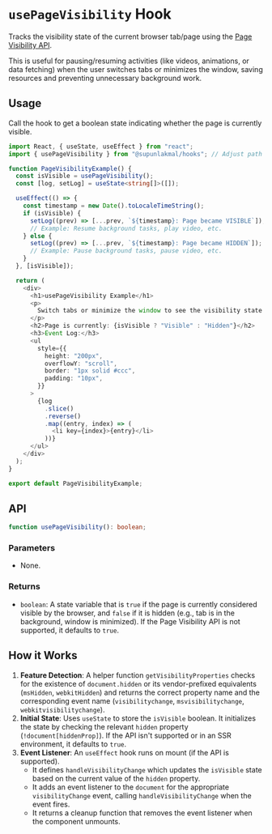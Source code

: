 # `usePageVisibility` Hook

Tracks the visibility state of the current browser tab/page using the [Page Visibility API](https://developer.mozilla.org/en-US/docs/Web/API/Page_Visibility_API).

This is useful for pausing/resuming activities (like videos, animations, or data fetching) when the user switches tabs or minimizes the window, saving resources and preventing unnecessary background work.

## Usage

Call the hook to get a boolean state indicating whether the page is currently visible.

```typescript
import React, { useState, useEffect } from "react";
import { usePageVisibility } from "@supunlakmal/hooks"; // Adjust path

function PageVisibilityExample() {
  const isVisible = usePageVisibility();
  const [log, setLog] = useState<string[]>([]);

  useEffect(() => {
    const timestamp = new Date().toLocaleTimeString();
    if (isVisible) {
      setLog((prev) => [...prev, `${timestamp}: Page became VISIBLE`]);
      // Example: Resume background tasks, play video, etc.
    } else {
      setLog((prev) => [...prev, `${timestamp}: Page became HIDDEN`]);
      // Example: Pause background tasks, pause video, etc.
    }
  }, [isVisible]);

  return (
    <div>
      <h1>usePageVisibility Example</h1>
      <p>
        Switch tabs or minimize the window to see the visibility state change.
      </p>
      <h2>Page is currently: {isVisible ? "Visible" : "Hidden"}</h2>
      <h3>Event Log:</h3>
      <ul
        style={{
          height: "200px",
          overflowY: "scroll",
          border: "1px solid #ccc",
          padding: "10px",
        }}
      >
        {log
          .slice()
          .reverse()
          .map((entry, index) => (
            <li key={index}>{entry}</li>
          ))}
      </ul>
    </div>
  );
}

export default PageVisibilityExample;
```

## API

```typescript
function usePageVisibility(): boolean;
```

### Parameters

- None.

### Returns

- `boolean`: A state variable that is `true` if the page is currently considered visible by the browser, and `false` if it is hidden (e.g., tab is in the background, window is minimized). If the Page Visibility API is not supported, it defaults to `true`.

## How it Works

1.  **Feature Detection**: A helper function `getVisibilityProperties` checks for the existence of `document.hidden` or its vendor-prefixed equivalents (`msHidden`, `webkitHidden`) and returns the correct property name and the corresponding event name (`visibilitychange`, `msvisibilitychange`, `webkitvisibilitychange`).
2.  **Initial State**: Uses `useState` to store the `isVisible` boolean. It initializes the state by checking the relevant `hidden` property (`!document[hiddenProp]`). If the API isn't supported or in an SSR environment, it defaults to `true`.
3.  **Event Listener**: An `useEffect` hook runs on mount (if the API is supported).
    - It defines `handleVisibilityChange` which updates the `isVisible` state based on the current value of the `hidden` property.
    - It adds an event listener to the `document` for the appropriate `visibilityChange` event, calling `handleVisibilityChange` when the event fires.
    - It returns a cleanup function that removes the event listener when the component unmounts.

